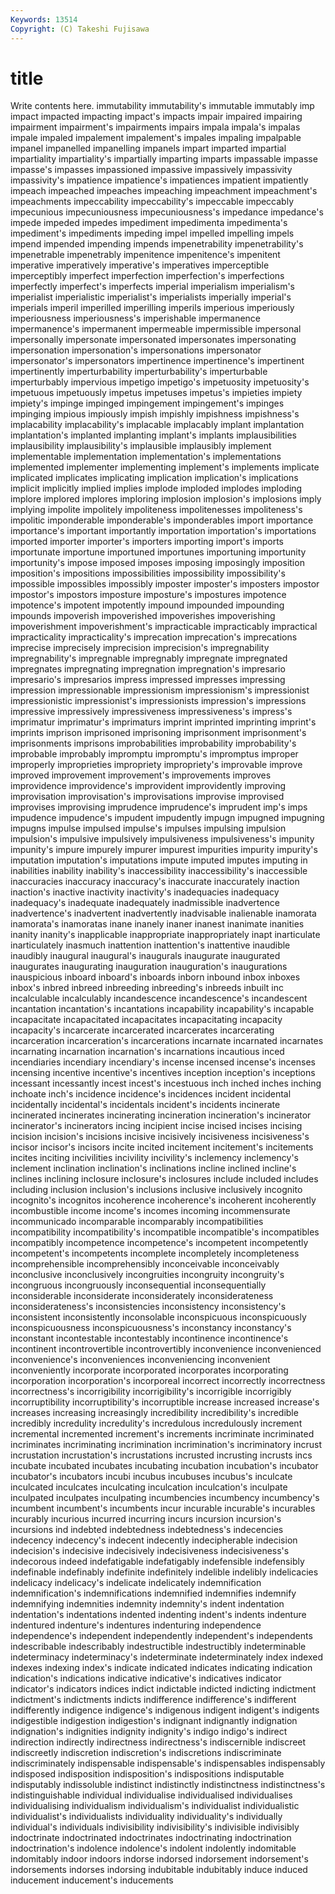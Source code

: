 ```yaml
---
Keywords: 13514 
Copyright: (C) Takeshi Fujisawa
---
```


# title

Write contents here.
 immutability immutability's immutable immutably imp
impact impacted impacting impact's impacts impair impaired impairing impairment impairment's
impairments impairs impala impala's impalas impale impaled impalement impalement's impales
impaling impalpable impanel impanelled impanelling impanels impart imparted impartial impartiality
impartiality's impartially imparting imparts impassable impasse impasse's impasses impassioned impassive
impassively impassivity impassivity's impatience impatience's impatiences impatient impatiently impeach impeached
impeaches impeaching impeachment impeachment's impeachments impeccability impeccability's impeccable impeccably impecunious
impecuniousness impecuniousness's impedance impedance's impede impeded impedes impediment impedimenta impedimenta's
impediment's impediments impeding impel impelled impelling impels impend impended impending
impends impenetrability impenetrability's impenetrable impenetrably impenitence impenitence's impenitent imperative imperatively
imperative's imperatives imperceptible imperceptibly imperfect imperfection imperfection's imperfections imperfectly imperfect's
imperfects imperial imperialism imperialism's imperialist imperialistic imperialist's imperialists imperially imperial's
imperials imperil imperilled imperilling imperils imperious imperiously imperiousness imperiousness's imperishable
impermanence impermanence's impermanent impermeable impermissible impersonal impersonally impersonate impersonated impersonates
impersonating impersonation impersonation's impersonations impersonator impersonator's impersonators impertinence impertinence's impertinent
impertinently imperturbability imperturbability's imperturbable imperturbably impervious impetigo impetigo's impetuosity impetuosity's
impetuous impetuously impetus impetuses impetus's impieties impiety impiety's impinge impinged
impingement impingement's impinges impinging impious impiously impish impishly impishness impishness's
implacability implacability's implacable implacably implant implantation implantation's implanted implanting implant's
implants implausibilities implausibility implausibility's implausible implausibly implement implementable implementation implementation's
implementations implemented implementer implementing implement's implements implicate implicated implicates implicating
implication implication's implications implicit implicitly implied implies implode imploded implodes
imploding implore implored implores imploring implosion implosion's implosions imply implying
impolite impolitely impoliteness impolitenesses impoliteness's impolitic imponderable imponderable's imponderables import
importance importance's important importantly importation importation's importations imported importer importer's
importers importing import's imports importunate importune importuned importunes importuning importunity
importunity's impose imposed imposes imposing imposingly imposition imposition's impositions impossibilities
impossibility impossibility's impossible impossibles impossibly imposter imposter's imposters impostor impostor's
impostors imposture imposture's impostures impotence impotence's impotent impotently impound impounded
impounding impounds impoverish impoverished impoverishes impoverishing impoverishment impoverishment's impracticable impracticably
impractical impracticality impracticality's imprecation imprecation's imprecations imprecise imprecisely imprecision imprecision's
impregnability impregnability's impregnable impregnably impregnate impregnated impregnates impregnating impregnation impregnation's
impresario impresario's impresarios impress impressed impresses impressing impression impressionable impressionism
impressionism's impressionist impressionistic impressionist's impressionists impression's impressions impressive impressively impressiveness
impressiveness's impress's imprimatur imprimatur's imprimaturs imprint imprinted imprinting imprint's imprints
imprison imprisoned imprisoning imprisonment imprisonment's imprisonments imprisons improbabilities improbability improbability's
improbable improbably impromptu impromptu's impromptus improper improperly improprieties impropriety impropriety's
improvable improve improved improvement improvement's improvements improves improvidence improvidence's improvident
improvidently improving improvisation improvisation's improvisations improvise improvised improvises improvising imprudence
imprudence's imprudent imp's imps impudence impudence's impudent impudently impugn impugned
impugning impugns impulse impulsed impulse's impulses impulsing impulsion impulsion's impulsive
impulsively impulsiveness impulsiveness's impunity impunity's impure impurely impurer impurest impurities
impurity impurity's imputation imputation's imputations impute imputed imputes imputing in
inabilities inability inability's inaccessibility inaccessibility's inaccessible inaccuracies inaccuracy inaccuracy's inaccurate
inaccurately inaction inaction's inactive inactivity inactivity's inadequacies inadequacy inadequacy's inadequate
inadequately inadmissible inadvertence inadvertence's inadvertent inadvertently inadvisable inalienable inamorata inamorata's
inamoratas inane inanely inaner inanest inanimate inanities inanity inanity's inapplicable
inappropriate inappropriately inapt inarticulate inarticulately inasmuch inattention inattention's inattentive inaudible
inaudibly inaugural inaugural's inaugurals inaugurate inaugurated inaugurates inaugurating inauguration inauguration's
inaugurations inauspicious inboard inboard's inboards inborn inbound inbox inboxes inbox's
inbred inbreed inbreeding inbreeding's inbreeds inbuilt inc incalculable incalculably incandescence
incandescence's incandescent incantation incantation's incantations incapability incapability's incapable incapacitate incapacitated
incapacitates incapacitating incapacity incapacity's incarcerate incarcerated incarcerates incarcerating incarceration incarceration's
incarcerations incarnate incarnated incarnates incarnating incarnation incarnation's incarnations incautious inced
incendiaries incendiary incendiary's incense incensed incense's incenses incensing incentive incentive's
incentives inception inception's inceptions incessant incessantly incest incest's incestuous inch
inched inches inching inchoate inch's incidence incidence's incidences incident incidental
incidentally incidental's incidentals incident's incidents incinerate incinerated incinerates incinerating incineration
incineration's incinerator incinerator's incinerators incing incipient incise incised incises incising
incision incision's incisions incisive incisively incisiveness incisiveness's incisor incisor's incisors
incite incited incitement incitement's incitements incites inciting incivilities incivility incivility's
inclemency inclemency's inclement inclination inclination's inclinations incline inclined incline's inclines
inclining inclosure inclosure's inclosures include included includes including inclusion inclusion's
inclusions inclusive inclusively incognito incognito's incognitos incoherence incoherence's incoherent incoherently
incombustible income income's incomes incoming incommensurate incommunicado incomparable incomparably incompatibilities
incompatibility incompatibility's incompatible incompatible's incompatibles incompatibly incompetence incompetence's incompetent incompetently
incompetent's incompetents incomplete incompletely incompleteness incomprehensible incomprehensibly inconceivable inconceivably inconclusive
inconclusively incongruities incongruity incongruity's incongruous incongruously inconsequential inconsequentially inconsiderable inconsiderate
inconsiderately inconsiderateness inconsiderateness's inconsistencies inconsistency inconsistency's inconsistent inconsistently inconsolable inconspicuous
inconspicuously inconspicuousness inconspicuousness's inconstancy inconstancy's inconstant incontestable incontestably incontinence incontinence's
incontinent incontrovertible incontrovertibly inconvenience inconvenienced inconvenience's inconveniences inconveniencing inconvenient inconveniently
incorporate incorporated incorporates incorporating incorporation incorporation's incorporeal incorrect incorrectly incorrectness
incorrectness's incorrigibility incorrigibility's incorrigible incorrigibly incorruptibility incorruptibility's incorruptible increase increased
increase's increases increasing increasingly incredibility incredibility's incredible incredibly incredulity incredulity's
incredulous incredulously increment incremental incremented increment's increments incriminate incriminated incriminates
incriminating incrimination incrimination's incriminatory incrust incrustation incrustation's incrustations incrusted incrusting
incrusts incs incubate incubated incubates incubating incubation incubation's incubator incubator's
incubators incubi incubus incubuses incubus's inculcate inculcated inculcates inculcating inculcation
inculcation's inculpate inculpated inculpates inculpating incumbencies incumbency incumbency's incumbent incumbent's
incumbents incur incurable incurable's incurables incurably incurious incurred incurring incurs
incursion incursion's incursions ind indebted indebtedness indebtedness's indecencies indecency indecency's
indecent indecently indecipherable indecision indecision's indecisive indecisively indecisiveness indecisiveness's indecorous
indeed indefatigable indefatigably indefensible indefensibly indefinable indefinably indefinite indefinitely indelible
indelibly indelicacies indelicacy indelicacy's indelicate indelicately indemnification indemnification's indemnifications indemnified
indemnifies indemnify indemnifying indemnities indemnity indemnity's indent indentation indentation's indentations
indented indenting indent's indents indenture indentured indenture's indentures indenturing independence
independence's independent independently independent's independents indescribable indescribably indestructible indestructibly indeterminable
indeterminacy indeterminacy's indeterminate indeterminately index indexed indexes indexing index's indicate
indicated indicates indicating indication indication's indications indicative indicative's indicatives indicator
indicator's indicators indices indict indictable indicted indicting indictment indictment's indictments
indicts indifference indifference's indifferent indifferently indigence indigence's indigenous indigent indigent's
indigents indigestible indigestion indigestion's indignant indignantly indignation indignation's indignities indignity
indignity's indigo indigo's indirect indirection indirectly indirectness indirectness's indiscernible indiscreet
indiscreetly indiscretion indiscretion's indiscretions indiscriminate indiscriminately indispensable indispensable's indispensables indispensably
indisposed indisposition indisposition's indispositions indisputable indisputably indissoluble indistinct indistinctly indistinctness
indistinctness's indistinguishable individual individualise individualised individualises individualising individualism individualism's individualist
individualistic individualist's individualists individuality individuality's individually individual's individuals indivisibility indivisibility's
indivisible indivisibly indoctrinate indoctrinated indoctrinates indoctrinating indoctrination indoctrination's indolence indolence's
indolent indolently indomitable indomitably indoor indoors indorse indorsed indorsement indorsement's
indorsements indorses indorsing indubitable indubitably induce induced inducement inducement's inducements
